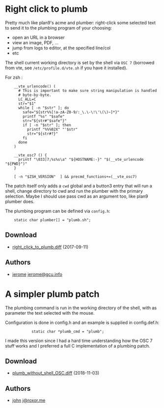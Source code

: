# Right click to plumb

Pretty much like plan9's acme and plumber: right-click some selected text to send it to the plumbing program of your choosing:

* open an URL in a browser
* view an image, PDF, ...
* jump from logs to editor, at the specified line/col
* etc

The shell current working directory is set by the shell via `OSC 7` (borrowed from vte, see `/etc/profile.d/vte.sh` if you have it installed).

For zsh :

		__vte_urlencode() (
		  # This is important to make sure string manipulation is handled
		  # byte-by-byte.
		  LC_ALL=C
		  str="$1"
		  while [ -n "$str" ]; do
			safe="${str%%[!a-zA-Z0-9/:_\.\-\!\'\(\)~]*}"
			printf "%s" "$safe"
			str="${str#"$safe"}"
			if [ -n "$str" ]; then
			  printf "%%%02X" "'$str"
			  str="${str#?}"
			fi
		  done
		)

		__vte_osc7 () {
		  printf "\033]7;%s%s\a" "${HOSTNAME:-}" "$(__vte_urlencode "${PWD}")"
		}

		[ -n "$ZSH_VERSION"  ] && precmd_functions+=(__vte_osc7)

The patch itself only adds a `cwd` global and a button3 entry that will run a shell, change directory to cwd and run the plumber with the primary selection. Maybe I should use pass cwd as an argument too, like plan9 plumber does.

The plumbing program can be defined via `config.h`: 

		static char plumber[] = "plumb.sh";

## Download

* [right_click_to_plumb.diff](right_click_to_plumb.diff) (2017-09-11)

## Authors

* [jerome](http://blog.jardinmagique.info) <jerome@gcu.info>


# A simpler plumb patch

The plumbing command is run in the working directory of the shell, with as parameter the text selected with the mouse.

Configuration is done in config.h and an example is supplied in config.def.h:

                static char *plumb_cmd = "plumb";

I made this version since I had a hard time understanding how the OSC 7 stuff works and I preferred a full C implementation of a plumbing patch.

## Download

* [plumb_without_shell_OSC.diff](plumb_without_shell_OSC.diff) (2018-11-03)

## Authors

* [john](http://roxor.me) <j@roxor.me>

